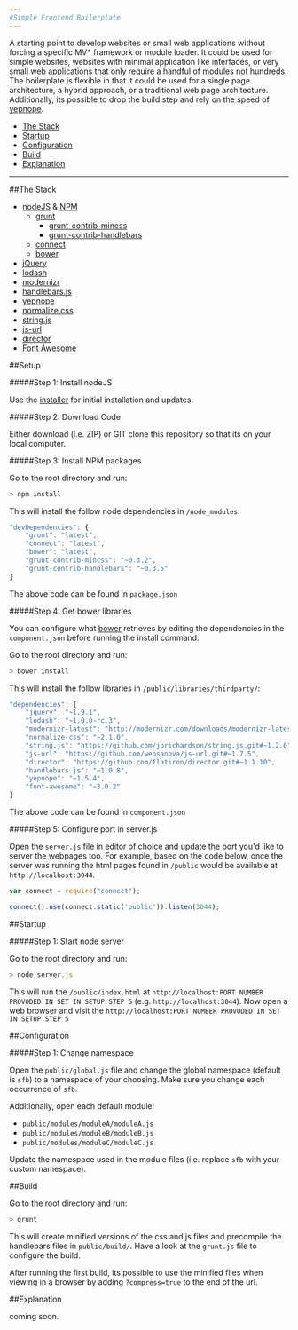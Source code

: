 ```yaml
---
#Simple Frontend Boilerplate
---
```


A starting point to develop websites or small web applications without forcing a specific MV* framework or module loader. It could be used for simple websites, websites with minimal application like interfaces, or very small web applications that only require a handful of modules not hundreds. The boilerplate is flexible in that it could be used for a single page architecture, a hybrid approach, or a traditional web page architecture. Additionally, its possible to drop the build step and rely on the speed of [yepnope](http://yepnopejs.com/).

* [The Stack](#the-stack)
* [Startup](#startup)
* [Configuration](#configuration)
* [Build](#build)
* [Explanation](#explanation)

---

##The Stack

* [nodeJS](http://nodejs.org/) & [NPM](https://npmjs.org/)
	* [grunt](http://gruntjs.com/)
		* [grunt-contrib-mincss](https://github.com/gruntjs/grunt-contrib-mincss)
		* [grunt-contrib-handlebars](https://github.com/gruntjs/grunt-contrib-handlebars)
	* [connect](http://www.senchalabs.org/connect/)
	* [bower](http://twitter.github.com/bower/)
* [jQuery](http://jquery.com/)
* [lodash](http://lodash.com/)
* [modernizr](http://modernizr.com/)
* [handlebars.js](http://handlebarsjs.com/)
* [yepnope](http://yepnopejs.com/)
* [normalize.css](http://necolas.github.com/normalize.css/)
* [string.js](http://stringjs.com/)
* [js-url](https://github.com/websanova/js-url)
* [director](https://github.com/flatiron/director)
* [Font Awesome](http://fortawesome.github.com/Font-Awesome/)

##Setup

#####Step 1: Install nodeJS

Use the [installer](http://nodejs.org/download/) for initial installation and updates.

#####Step 2: Download Code

Either download (i.e. ZIP) or GIT clone this repository so that its on your local computer.

#####Step 3: Install NPM packages

Go to the root directory and run:

```js
> npm install
```

This will install the follow node dependencies in `/node_modules`:

```js
"devDependencies": {
    "grunt": "latest",
    "connect": "latest",
    "bower": "latest",
    "grunt-contrib-mincss": "~0.3.2",
    "grunt-contrib-handlebars": "~0.3.5"
}
```

The above code can be found in `package.json`

#####Step 4: Get bower libraries

You can configure what [bower](http://sindresorhus.com/bower-components/) retrieves by editing the dependencies in the `component.json` before running the install command.

Go to the root directory and run:

```js
> bower install
```

This will install the follow libraries in `/public/libraries/thirdparty/`:

```js
"dependencies": {
    "jquery": "~1.9.1",
    "lodash": "~1.0.0-rc.3",
    "modernizr-latest": "http://modernizr.com/downloads/modernizr-latest.js",
    "normalize-css": "~2.1.0",
    "string.js": "https://github.com/jprichardson/string.js.git#~1.2.0",
    "js-url": "https://github.com/websanova/js-url.git#~1.7.5",
    "director": "https://github.com/flatiron/director.git#~1.1.10",
    "handlebars.js": "~1.0.8",
    "yepnope": "~1.5.4",
    "font-awesome": "~3.0.2"
}
```

The above code can be found in `component.json`

#####Step 5: Configure port in server.js

Open the `server.js` file in editor of choice and update the port you'd like to server the webpages too. For example, based on the code below, once the server was running the html pages found in `/public` would be available at `http://localhost:3044`.


```js
var connect = require("connect");

connect().use(connect.static('public')).listen(3044);
```

##Startup

#####Step 1: Start node server

Go to the root directory and run:


```js
> node server.js
```

This will run the `/public/index.html` at `http://localhost:PORT NUMBER PROVODED IN SET IN SETUP STEP 5` (e.g. `http://localhost:3044`). Now open a web browser and visit the `http://localhost:PORT NUMBER PROVODED IN SET IN SETUP STEP 5`

##Configuration

#####Step 1: Change namespace

Open the `public/global.js` file and change the global namespace (default is `sfb`) to a namespace of your choosing. Make sure you change each occurrence of `sfb`.

Additionally, open each default module:

* `public/modules/moduleA/moduleA.js`
* `public/modules/moduleB/moduleB.js`
* `public/modules/moduleC/moduleC.js`

Update the namespace used in the module files (i.e. replace `sfb` with your custom namespace).


##Build

Go to the root directory and run:

```js
> grunt
```

This will create minified versions of the css and js files and precompile the handlebars files in `public/build/`. Have a look at the `grunt.js` file to configure the build.

After running the first build, its possible to use the minified files when viewing in a browser by adding `?compress=true` to the end of the url.

##Explanation

coming soon.